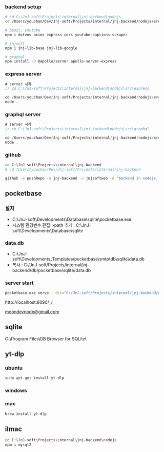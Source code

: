 ### backend setup

```sh
# cd C:\JnJ-soft\Projects\internal\jnj-backend\nodejs
cd /Users/youchan/Dev/Jnj-soft/Projects/internal/jnj-backend/nodejs/src

# basic, youtube
npm i dotenv axios express cors youtube-captions-scraper

# jnjsoft
npm i jnj-lib-base jnj-lib-google

# graphql
npm install -D @apollo/server apollo-server-express
```

### express server

```js
# server 시작
// cd C:\JnJ-soft\Projects\internal\jnj-backend\nodejs\src\express

cd /Users/youchan/Dev/Jnj-soft/Projects/internal/jnj-backend/nodejs/src/express
node .
```

### graphql server

```js
# server 시작
// cd C:\JnJ-soft\Projects\internal\jnj-backend\nodejs\src\graphql

cd /Users/youchan/Dev/Jnj-soft/Projects/internal/jnj-backend/nodejs/src/graphql
node .
```

### github

```sh
cd C:\JnJ-soft\Projects\internal\jnj-backend
# cd /Users/youchan/Dev/Jnj-soft/Projects/internal/jnj-backend

github -e pushRepo -n jnj-backend -u jnjsoftweb -d "backend in nodejs, python by jnjsoft"
```


## pocketbase

### 설치
- C:\JnJ-soft\Developments\Database\sqlite\pocketbase.exe
- 시스템 환경변수 편집 >path 추가 : C:\JnJ-soft\Developments\Database\sqlite

### data.db
- C:\JnJ-soft\Developments\_Templates\pocketbase\smtp\db\sqlite\data.db
- 복사 : C:/JnJ-soft/Projects/internal/jnj-backend/db/pocketbase/sqlite/data.db

### server start

```sh
pocketbase.exe serve --dir="C:/JnJ-soft/Projects/internal/jnj-backend/db/pocketbase/sqlite" --http="0.0.0.0:8090"
```

http://localhost:8090/_/

moondevnode@gmail.com

## sqlite

C:\Program Files\DB Browser for SQLite\


## yt-dlp

### ubuntu

```sh
sudo apt-get install yt-dlp
```

### windows


### mac

```sh
brew install yt-dlp
```

## ilmac

```sh
cd C:\JnJ-soft\Projects\internal\jnj-backend\nodejs
npm i mysql2
```

